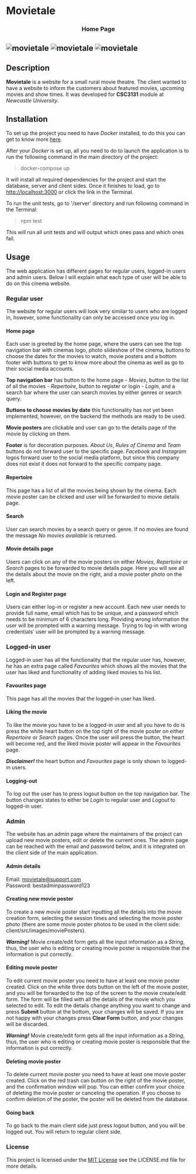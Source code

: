 # Movietale

<h3 align="center">
    Home Page
</h3>

![movietale](./client/src/images/readme1.PNG)
![movietale](./client/src/images/readme2.PNG)
![movietale](./client/src/images/readme3.PNG)
----
## Description
**Movietale** is a website for a small rural movie theatre. The client wanted to have a website to inform the 
customers about featured movies, upcoming movies and show times. It was developed for **CSC3131** module at 
*Newcastle University*.

## Installation
To set up the project you need to have _Docker_ installed, to do this you can get to know more 
[here](https://docs.docker.com/get-docker/).

After your _Docker_ is set up, all you need to do to launch the application is to run the following command in 
the main directory of the project: 

> docker-compose up

It will install all required dependencies for the project and start the database, server and client sides. 
Once it finishes to load, go to [http://localhost:3000](http://localhost:3000) or click the link in the
Terminal.

To run the unit tests, go to '/server' directory and run following command in the Terminal:

> npm test

This will run all unit tests and will output which ones pass and which ones fail.

## Usage
The web application has different pages for regular users, logged-in users and admin users. Below I will explain
what each type of user will be able to do on this cinema website.

### Regular user
The website for regular users will look very similar to users who are logged in, however, some functionality
can only be accessed once you log in.

#### Home page
Each user is greeted by the home page, where the users can see the top navigation bar with cinemas logo,
photo slideshow of the cinema, buttons to choose the dates for the movies to watch, movie posters and a bottom
footer with buttons to get to know more about the cinema as well as go to their social media accounts.

**Top navigation bar** has button to the home page - _Movies_, button to the list of all the movies - 
_Repertoire_, button to register or login - _Login_, and a search bar where the user can search movies by
either genres or search query.

**Buttons to choose movies by date** this functionality has not yet been implemented, however, on the backend
the methods are ready to be used.

**Movie posters** are clickable and user can go to the details page of the movie by clicking on them.

**Footer** is for decoration purposes. _About Us_, _Rules of Cinema_ and _Team_ buttons do not forward user
to the specific page. _Facebook_ and _Instagram_ logos forward user to the social media platform, but since
this company does not exist it does not forward to the specific company page.

#### Repertoire
This page has a list of all the movies being shown by the cinema. Each movie poster can be clicked and user
will be forwarded to movie details page.

#### Search
User can search movies by a search query or genre. If no movies are found the message _No movies available_ is
returned.

#### Movie details page
Users can click on any of the movie posters on either _Movies_, _Repertoire_ or _Search_ pages to be forwarded
to movie details page. Here you will see all the details about the movie on the right, and a movie poster
photo on the left.

#### Login and Register page
Users can either log-in or register a new account. Each new user needs to provide full name, email which has 
to be unique, and a password which needs to be minimum of 6 characters long. Providing wrong information 
the user will be prompted with a warning message. Trying to log-in with wrong credentials' user will be prompted
by a warning message.


### Logged-in user
Logged-in user has all the functionality that the regular user has, however, he has an extra page called 
_Favourites_ which shows all the movies that the user has liked and functionality of adding liked movies to
his list.

#### Favourites page
This page has all the movies that the logged-in user has liked.

#### Liking the movie
To like the movie you have to be a logged-in user and all you have to do is press the white heart button on the
top right of the movie poster on either _Repertoire_ or _Search_ pages. Once the user will press the button,
the heart will become red, and the liked movie poster will appear in the _Favourites_ page.

_**Disclaimer!**_ the heart button and _Favourites_ page is only shown to logged-in users.

#### Logging-out
To log out the user has to press logout button on the top navigation bar. The button changes states to either be
_Login_ to regular user and _Logout_ to logged-in user.

### Admin
The website has an admin page where the maintainers of the project can upload new movie posters, edit or delete
the current ones. The admin page can be reached with the email and password below, and it is integrated on the 
client side of the main application.

#### Admin details
Email: movietale@support.com <br />
Password: bestadminpassword123 <br />

#### Creating new movie poster
To create a new movie poster start inputting all the details into the movie creation form, selecting the session
times and selecting the movie poster photo (there are some movie poster photos to be used in the client side: 
client/src/images/moviePosters).

_**Warning!**_ Movie create/edit form gets all the input information as a _String_, thus, the user who is
editing or creating movie poster is responsible that the information is put correctly.

#### Editing movie poster
To edit current movie poster you need to have at least one movie poster created. Click on the white three dots
button on the left of the movie poster, and you will be forwarded to the top of the screen to the movie 
create/edit form. The form will be filled with all the details of the movie which you selected to edit. To edit
the details change anything you want to change and press **Submit** button at the bottom, your changes will be
saved. If you are not happy with your changes press **Clear Form** button, and your changes will be discarded. 

_**Warning!**_ Movie create/edit form gets all the input information as a _String_, thus, the user who is 
editing or creating movie poster is responsible that the information is put correctly.

#### Deleting movie poster
To delete current movie poster you need to have at least one movie poster created. Click on the red trash can 
button on the right of the movie poster, and the confirmation window will pop. You can either confirm your
choice of deleting the movie poster or canceling the operation. If you choose to confirm deletion of the poster,
the poster will be deleted from the database.

#### Going back
To go back to the main client side just press logout button, and you will be logged out. You will return to
regular client side.

### License
This project is licensed under the [MIT License](https://choosealicense.com/licenses/mit/) see the LICENSE.md file
for more details.